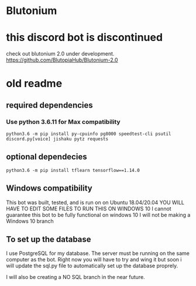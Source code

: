 # Blutonium


# this discord bot is discontinued

check out blutonium 2.0 under development. https://github.com/BlutopiaHub/Blutonium-2.0






# old readme




## required dependencies
### Use python 3.6.11 for Max compatibility 

``python3.6 -m pip install py-cpuinfo pg8000 speedtest-cli psutil discord.py[voice] jishaku pytz requests``

## optional dependecies 

``python3.6 -m pip install tflearn tensorflow==1.14.0``

## Windows compatibility
This bot was built, tested, and is run on on Ubuntu 18.04/20.04
YOU WILL HAVE TO EDIT SOME FILES TO RUN THIS ON WINDOWS 10
I cannot guarantee this bot to be fully functional on windows 10
I will not be making a Windows 10 branch

## To set up the database
I use PostgreSQL for my database. The server must be running on the same computer as the bot. Right now you will have to try and wing it but soon i will update the sql.py file to automatically set up the database proprely.

I will also be creating a NO SQL branch in the near future.






